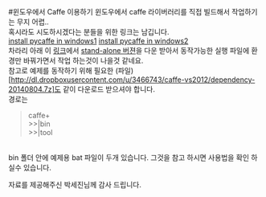 #윈도우에서 Caffe 이용하기 
윈도우에서 caffe 라이버러리를 직접 빌드해서 작업하기는 무지 어렵..<br>
혹시라도 시도하시겠다는 분들을 위한 링크는 남깁니다. <br>
[install pycaffe in windows1](https://initialneil.wordpress.com/2015/01/11/build-caffe-in-windows-with-visual-studio-2013-cuda-6-5-opencv-2-4-9/)
[install pycaffe in windows2](http://mthust.github.io/2015/04/Build-Caffe-with-Visual-Studio-2013-on-Windows-7-x64-using-Cuda-7.0/)
<br>
차라리 아래 이 [링크](https://github.com/niuzhiheng/caffe)에서 [stand-alone 버젼](https://dl.dropboxusercontent.com/u/3466743/caffe-vs2012/standalone.7z)을 다운 받아서 
동작가능한 실행 파일에 환경만 바꿔가면서 작업 하는것이 나을것 같네요.<br>
참고로 예제를 동작하기 위해 필요한 (파일)[http://dl.dropboxusercontent.com/u/3466743/caffe-vs2012/dependency-20140804.7z]도 같이 다운로드 받으셔야 합니다. <br>
경로는 
>caffe+<br>
     >>|bin<br>
     >>|tool<br>
<br>
bin 폴더 안에 예제용 bat 파일이 두개 있습니다. 그것을 참고 하시면 사용법을 확인 하실수 있습니다. 

자료를 제공해주신 박세진님께 감사 드립니다. 

